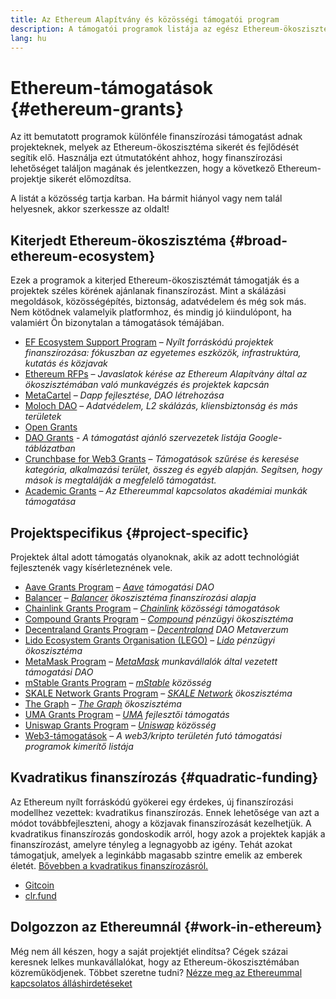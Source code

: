 ```yaml
---
title: Az Ethereum Alapítvány és közösségi támogatói program
description: A támogatói programok listája az egész Ethereum-ökoszisztémára vonatkozóan.
lang: hu
---
```


# Ethereum-támogatások {#ethereum-grants}

Az itt bemutatott programok különféle finanszírozási támogatást adnak projekteknek, melyek az Ethereum-ökoszisztéma sikerét és fejlődését segítik elő. Használja ezt útmutatóként ahhoz, hogy finanszírozási lehetőséget találjon magának és jelentkezzen, hogy a következő Ethereum-projektje sikerét előmozdítsa.

A listát a közösség tartja karban. Ha bármit hiányol vagy nem talál helyesnek, akkor szerkessze az oldalt!

## Kiterjedt Ethereum-ökoszisztéma {#broad-ethereum-ecosystem}

Ezek a programok a kiterjed Ethereum-ökoszisztémát támogatják és a projektek széles körének ajánlanak finanszírozást. Mint a skálázási megoldások, közösségépítés, biztonság, adatvédelem és még sok más. Nem kötődnek valamelyik platformhoz, és mindig jó kiindulópont, ha valamiért Ön bizonytalan a támogatások témájában.

- [EF Ecosystem Support Program](https://esp.ethereum.foundation) – _Nyílt forráskódú projektek finanszírozása: fókuszban az egyetemes eszközök, infrastruktúra, kutatás és közjavak_
- [Ethereum RFPs](https://github.com/ethereum/requests-for-proposals) – _Javaslatok kérése az Ethereum Alapítvány által az ökoszisztémában való munkavégzés és projektek kapcsán_
- [MetaCartel](https://www.metacartel.org/grants/) – _Dapp fejlesztése, DAO létrehozása_
- [Moloch DAO](https://www.molochdao.com/) – _Adatvédelem, L2 skálázás, kliensbiztonság és más területek_
- [Open Grants](https://opengrants.com/explore)
- [DAO Grants](https://docs.google.com/spreadsheets/d/1XHc-p_MHNRdjacc8uOEjtPoWL86olP4GyxAJOFO0zxY/edit#gid=0) - _A támogatást ajánló szervezetek listája Google-táblázatban_
- [Crunchbase for Web3 Grants](https://www.cryptoneur.xyz/web3-grants) – _Támogatások szűrése és keresése kategória, alkalmazási terület, összeg és egyéb alapján. Segítsen, hogy mások is megtalálják a megfelelő támogatást._
- [Academic Grants](https://esp.ethereum.foundation/academic-grants) – _Az Ethereummal kapcsolatos akadémiai munkák támogatása_

## Projektspecifikus {#project-specific}

Projektek által adott támogatás olyanoknak, akik az adott technológiát fejlesztenék vagy kísérleteznének vele.

- [Aave Grants Program](https://aavegrants.org/) – _[Aave](https://aave.com/) támogatási DAO_
- [Balancer](https://balancergrants.notion.site/Balancer-Community-Grants-23e562c5bc4347cd8304637bff0058e6) – _[Balancer](https://balancer.fi/) ökoszisztéma finanszírozási alapja_
- [Chainlink Grants Program](https://chain.link/community/grants) – _[Chainlink](https://chain.link/) közösségi támogatások_
- [Compound Grants Program](https://compoundgrants.org/) – _[Compound](https://compound.finance/) pénzügyi ökoszisztéma_
- [Decentraland Grants Program](https://governance.decentraland.org/grants/) – _[Decentraland](https://decentraland.org/) DAO Metaverzum_
- [Lido Ecosystem Grants Organisation (LEGO)](https://lego.lido.fi/) – _[Lido](https://lido.fi/) pénzügyi ökoszisztéma_
- [MetaMask Program](https://metamaskgrants.org/) – _[MetaMask](https://metamask.io/) munkavállalók által vezetett támogatási DAO_
- [mStable Grants Program](https://docs.mstable.org/advanced/grants-program) – _[mStable](https://mstable.org/) közösség_
- [SKALE Network Grants Program](https://skale.space/developers#grants) – _[SKALE Network](https://skale.space/) ökoszisztéma_
- [The Graph](https://airtable.com/shrdfvnFvVch3IOVm) – _[The Graph](https://thegraph.com/) ökoszisztéma_
- [UMA Grants Program](https://grants.umaproject.org/) – _[UMA](https://umaproject.org/) fejlesztői támogatás_
- [Uniswap Grants Program](https://www.unigrants.org/) – _[Uniswap](https://uniswap.org/) közösség_
- [Web3-támogatások](https://web3grants.net) – _A web3/kripto területén futó támogatási programok kimerítő listája_

## Kvadratikus finanszírozás {#quadratic-funding}

Az Ethereum nyílt forráskódú gyökerei egy érdekes, új finanszírozási modellhez vezettek: kvadratikus finanszírozás. Ennek lehetősége van azt a módot továbbfejleszteni, ahogy a közjavak finanszírozását kezelhetjük. A kvadratikus finanszírozás gondoskodik arról, hogy azok a projektek kapják a finanszírozást, amelyre tényleg a legnagyobb az igény. Tehát azokat támogatjuk, amelyek a leginkább magasabb szintre emelik az emberek életét. [Bővebben a kvadratikus finanszírozásról.](/defi/#quadratic-funding)

- [Gitcoin](https://gitcoin.co/grants)
- [clr.fund](https://clr.fund/)

## Dolgozzon az Ethereumnál {#work-in-ethereum}

Még nem áll készen, hogy a saját projektjét elindítsa? Cégek százai keresnek lelkes munkavállalókat, hogy az Ethereum-ökoszisztémában közreműködjenek. Többet szeretne tudni? [Nézze meg az Ethereummal kapcsolatos álláshirdetéseket](/community/get-involved/#ethereum-jobs)
